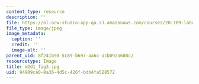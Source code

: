 ```yaml
---
content_type: resource
description: ''
file: https://ol-ocw-studio-app-qa.s3.amazonaws.com/courses/20-109-laboratory-fundamentals-in-biological-engineering-spring-2010/94909ca08a364d5c426fbdb4fa528572_m2d1_fig3.jpg
file_type: image/jpeg
image_metadata:
  caption: ''
  credit: ''
  image-alt: ''
parent_uid: 8f241b98-5c89-b697-aa6c-acb092a600c2
resourcetype: Image
title: m2d1_fig3.jpg
uid: 94909ca0-8a36-4d5c-426f-bdb4fa528572
---
```

